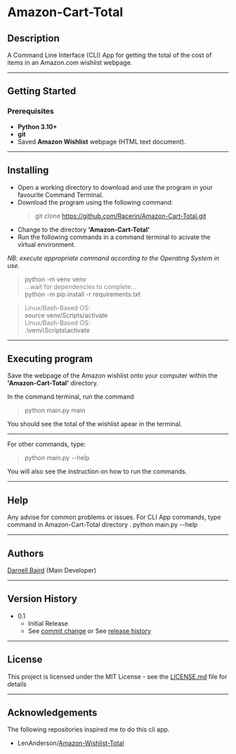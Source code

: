 # Amazon-Cart-Total

## Description
A Command Line Interface (CLI) App for getting the total of the cost of items in an Amazon.com wishlist webpage.

<hr>

## Getting Started
### Prerequisites
- **Python 3.10+**
- **git**
- Saved **Amazon Wishlist** webpage (HTML text document).

<hr>

## Installing
- Open a working directory to download and use the program in your favourite Command Terminal.
- Download the program using the following command:
    > git clone https://github.com/Racerin/Amazon-Cart-Total.git
- Change to the directory **'Amazon-Cart-Total'**
- Run the following commands in a command terminal to acivate the virtual environment. 

*NB: execute appropriate command according to the Operating System in use.*

> python -m venv venv \
> <span style="color:grey">...wait for dependencies to complete...</span> \
> python -m pip install -r requirements.txt 

> <span style="color:grey">Linux/Bash-Based OS:</span> \
> source venv/Scripts/activate \
> <span style="color:grey">Linux/Bash-Based OS:</span> \
> .\venv\Scripts\activate

<hr>

## Executing program
Save the webpage of the Amazon wishlist onto your computer within the **'Amazon-Cart-Total'** directory.

In the command terminal, run the command
> python main.py main

You should see the total of the wishlist apear in the terminal.
<hr>

For other commands, type:
> python main.py --help

You will also see the instruction on how to run the commands.
<hr>


## Help
Any advise for common problems or issues.
For CLI App commands, type command in Amazon-Cart-Total directory
. python main.py --help
<hr>

## Authors
[Darnell Baird](https://github.com/Racerin) (Main Developer)
<hr>

## Version History
- 0.1
    - Initial Release
    - See [commit change](https://github.com/Racerin/Amazon-Cart-Total/commits/master) or See [release history](https://github.com/Racerin/Amazon-Cart-Total/releases)
<hr>

## License
This project is licensed under the MIT License - see the [LICENSE.md](https://github.com/Racerin/Amazon-Cart-Total/blob/master/LICENSE) file for details
<hr>

## Acknowledgements
The following repositories inspired me to do this cli app.

- LenAnderson/[Amazon-Wishlist-Total](https://github.com/LenAnderson/Amazon-Wishlist-Total)